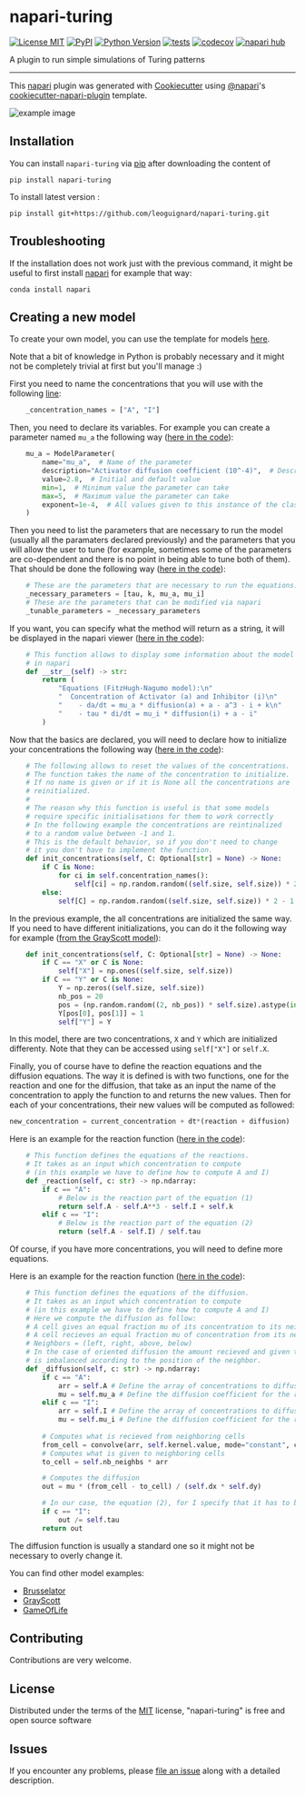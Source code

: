 # napari-turing

[![License MIT](https://img.shields.io/pypi/l/napari-turing.svg?color=green)](https://github.com/leoguignard/napari-turing/raw/main/LICENSE)
[![PyPI](https://img.shields.io/pypi/v/napari-turing.svg?color=green)](https://pypi.org/project/napari-turing)
[![Python Version](https://img.shields.io/pypi/pyversions/napari-turing.svg?color=green)](https://python.org)
[![tests](https://github.com/leoguignard/napari-turing/workflows/tests/badge.svg)](https://github.com/leoguignard/napari-turing/actions)
[![codecov](https://codecov.io/gh/leoguignard/napari-turing/branch/main/graph/badge.svg)](https://codecov.io/gh/leoguignard/napari-turing)
[![napari hub](https://img.shields.io/endpoint?url=https://api.napari-hub.org/shields/napari-turing)](https://napari-hub.org/plugins/napari-turing)

A plugin to run simple simulations of Turing patterns

----------------------------------

This [napari] plugin was generated with [Cookiecutter] using [@napari]'s [cookiecutter-napari-plugin] template.

<!--
Don't miss the full getting started guide to set up your new package:
https://github.com/napari/cookiecutter-napari-plugin#getting-started

and review the napari docs for plugin developers:
https://napari.org/plugins/index.html
-->
![example image](img/turing_patterns.gif)

## Installation

You can install `napari-turing` via [pip] after downloading the content of

    pip install napari-turing


To install latest version :

    pip install git+https://github.com/leoguignard/napari-turing.git

## Troubleshooting

If the installation does not work just with the previous command, it might be useful to first install [napari] for example that way:

    conda install napari

## Creating a new model

To create your own model, you can use the template for models [here](src/napari_turing/ModelTemplate.py).

Note that a bit of knowledge in Python is probably necessary and it might not be completely trivial at first but you'll manage :)

First you need to name the concentrations that you will use with the following [line](src/napari_turing/ModelTemplate.py#L40):
```python
    _concentration_names = ["A", "I"]
```

Then, you need to declare its variables. For example you can create a parameter named `mu_a` the following way ([here in the code](src/napari_turing/ModelTemplate.py#L53-L60)):
```python
    mu_a = ModelParameter(
        name="mu_a",  # Name of the parameter
        description="Activator diffusion coefficient (10^-4)",  # Description of the parameter for napari
        value=2.8,  # Initial and default value
        min=1,  # Minimum value the parameter can take
        max=5,  # Maximum value the parameter can take
        exponent=1e-4,  # All values given to this instance of the class will but multiplied by this value
    )
```

Then you need to list the parameters that are necessary to run the model (usually all the paramaters declared previously) and the parameters that you will allow the user to tune (for example, sometimes some of the parameters are co-dependent and there is no point in being able to tune both of them). That should be done the following way ([here in the code](src/napari_turing/ModelTemplate.py#L86-89)):
```python
    # These are the parameters that are necessary to run the equations.
    _necessary_parameters = [tau, k, mu_a, mu_i]
    # These are the parameters that can be modified via napari
    _tunable_parameters = _necessary_parameters
```

If you want, you can specify what the method will return as a string, it will be displayed in the napari viewer ([here in the code](src/napari_turing/ModelTemplate.py#L92-L100)):
```python
    # This function allows to display some information about the model
    # in napari
    def __str__(self) -> str:
        return (
            "Equations (FitzHugh-Nagumo model):\n"
            "  Concentration of Activator (a) and Inhibitor (i)\n"
            "    - da/dt = mu_a * diffusion(a) + a - a^3 - i + k\n"
            "    - tau * di/dt = mu_i * diffusion(i) + a - i"
        )
```

Now that the basics are declared, you will need to declare how to initialize your concentrations the following way ([here in the code](src/napari_turing/ModelTemplate.py#L100)):
```python
    # The following allows to reset the values of the concentrations.
    # The function takes the name of the concentration to initialize.
    # If no name is given or if it is None all the concentrations are
    # reinitialized.
    #
    # The reason why this function is useful is that some models 
    # require specific initialisations for them to work correctly
    # In the following example the concentrations are reintinalized
    # to a random value between -1 and 1.
    # This is the default behavior, so if you don't need to change
    # it you don't have to implement the function.
    def init_concentrations(self, C: Optional[str] = None) -> None:
        if C is None:
            for ci in self.concentration_names():
                self[ci] = np.random.random((self.size, self.size)) * 2 - 1
        else:
            self[C] = np.random.random((self.size, self.size)) * 2 - 1
```
In the previous example, the all concentrations are initialized the same way. If you need to have different initializations, you can do it the following way for example ([from the GrayScott model](src/napari_turing/GrayScott.py#L68)):
```python
    def init_concentrations(self, C: Optional[str] = None) -> None:
        if C == "X" or C is None:
            self["X"] = np.ones((self.size, self.size))
        if C == "Y" or C is None:
            Y = np.zeros((self.size, self.size))
            nb_pos = 20
            pos = (np.random.random((2, nb_pos)) * self.size).astype(int)
            Y[pos[0], pos[1]] = 1
            self["Y"] = Y
```
In this model, there are two concentrations, `X` and `Y` which are initialized differenty. Note that they can be accessed using `self["X"]` or `self.X`.

Finally, you of course have to define the reaction equations and the diffusion equations. The way it is defined is with two functions, one for the reaction and one for the diffusion, that take as an input the name of the concentration to apply the function to and returns the new values. Then for each of your concentrations, their new values will be computed as followed:
```python
new_concentration = current_concentration + dt*(reaction + diffusion)
```

Here is an example for the reaction function ([here in the code](src/napari_turing/ModelTemplate.py#L130)):
```python 
    # This function defines the equations of the reactions.
    # It takes as an input which concentration to compute
    # (in this example we have to define how to compute A and I)
    def _reaction(self, c: str) -> np.ndarray:
        if c == "A":
            # Below is the reaction part of the equation (1)
            return self.A - self.A**3 - self.I + self.k 
        elif c == "I":
            # Below is the reaction part of the equation (2)
            return (self.A - self.I) / self.tau
```
Of course, if you have more concentrations, you will need to define more equations.

Here is an example for the reaction function ([here in the code](src/napari_turing/ModelTemplate.py#L138)):
```python
    # This function defines the equations of the diffusion.
    # It takes as an input which concentration to compute
    # (in this example we have to define how to compute A and I)
    # Here we compute the diffusion as follow:
    # A cell gives an equal fraction mu of its concentration to its neighbors
    # A cell recieves an equal fraction mu of concentration from its neighbors
    # Neighbors = (left, right, above, below)
    # In the case of oriented diffusion the amount recieved and given to the neighbors
    # is imbalanced according to the position of the neighbor.
    def _diffusion(self, c: str) -> np.ndarray:
        if c == "A":
            arr = self.A # Define the array of concentrations to diffuse for the reageant A
            mu = self.mu_a # Define the diffusion coefficient for the reageant A
        elif c == "I":
            arr = self.I # Define the array of concentrations to diffuse for the reageant I
            mu = self.mu_i # Define the diffusion coefficient for the reageant I
        
        # Computes what is recieved from neighboring cells
        from_cell = convolve(arr, self.kernel.value, mode="constant", cval=0)
        # Computes what is given to neighboring cells
        to_cell = self.nb_neighbs * arr

        # Computes the diffusion
        out = mu * (from_cell - to_cell) / (self.dx * self.dy)

        # In our case, the equation (2), for I specify that it has to be divided by tau
        if c == "I":
            out /= self.tau
        return out
```
The diffusion function is usually a standard one so it might not be necessary to overly change it.

You can find other model examples:
- [Brusselator](src/napari_turing/Brusselator.py)
- [GrayScott](src/napari_turing/GrayScott.py)
- [GameOfLife](src/napari_turing/GameOfLife.py)

## Contributing

Contributions are very welcome.

## License

Distributed under the terms of the [MIT] license,
"napari-turing" is free and open source software

## Issues

If you encounter any problems, please [file an issue] along with a detailed description.

[napari]: https://github.com/napari/napari
[Cookiecutter]: https://github.com/audreyr/cookiecutter
[@napari]: https://github.com/napari
[MIT]: http://opensource.org/licenses/MIT
[BSD-3]: http://opensource.org/licenses/BSD-3-Clause
[GNU GPL v3.0]: http://www.gnu.org/licenses/gpl-3.0.txt
[GNU LGPL v3.0]: http://www.gnu.org/licenses/lgpl-3.0.txt
[Apache Software License 2.0]: http://www.apache.org/licenses/LICENSE-2.0
[Mozilla Public License 2.0]: https://www.mozilla.org/media/MPL/2.0/index.txt
[cookiecutter-napari-plugin]: https://github.com/napari/cookiecutter-napari-plugin

[file an issue]: https://github.com/leoguignard/napari-turing/issues

[napari]: https://github.com/napari/napari
[tox]: https://tox.readthedocs.io/en/latest/
[pip]: https://pypi.org/project/pip/
[PyPI]: https://pypi.org/
